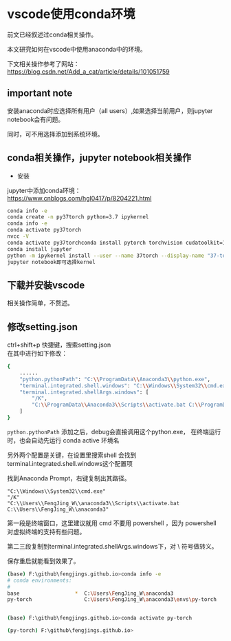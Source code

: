 # vscode使用conda环境

前文已经叙述过conda相关操作。  
 
本文研究如何在vscode中使用anaconda中的环境。  

下文相关操作参考了网站：  
<https://blog.csdn.net/Add_a_cat/article/details/101051759>

## important note

安装anaconda时应选择所有用户（all users）,如果选择当前用户，则jupyter notebook会有问题。

同时，可不用选择添加到系统环境。

## conda相关操作，jupyter notebook相关操作

+ 安装  

jupyter中添加conda环境： https://www.cnblogs.com/hgl0417/p/8204221.html
```sh
conda info -e
conda create -n py37torch python=3.7 ipykernel
conda info -e
conda activate py37torch
nvcc -V
conda activate py37torchconda install pytorch torchvision cudatoolkit=10.1 -c pytorch
conda install jupyter
python -m ipykernel install --user --name 37torch --display-name "37-torch"
jupyter notebook即可选择kernel
```


## 下载并安装vscode

相关操作简单，不赘述。

## 修改setting.json

ctrl+shift+p 快捷键，搜索setting.json  
在其中进行如下修改：
```sh
{
    ......
    "python.pythonPath": "C:\\ProgramData\\Anaconda3\\python.exe",
    "terminal.integrated.shell.windows": "C:\\Windows\\System32\\cmd.exe",
    "terminal.integrated.shellArgs.windows": [
        "/K",
        "C:\\ProgramData\\Anaconda3\\Scripts\\activate.bat C:\\ProgramData\\Anaconda3"
    ]
}
```
`python.pythonPath` 添加之后，debug会直接调用这个python.exe，
在终端运行时，也会自动先运行 conda active 环境名

另外两个配置是关键，在设置里搜索shell 会找到terminal.integrated.shell.windows这个配置项

找到Anaconda Prompt，右键复制出其路径。 

`"C:\\Windows\\System32\\cmd.exe"`  
`"/K"`  
`"C:\\Users\\FengJing_W\\anaconda3\\Scripts\\activate.bat C:\\Users\\FengJing_W\\anaconda3"`  

第一段是终端窗口，这里建议就用 cmd 不要用 powershell ，因为 powershell 对虚拟终端的支持有些问题。

第二三段复制到terminal.integrated.shellArgs.windows下，对 \ 符号做转义。

保存重启就能看到效果了。

```sh
(base) F:\github\fengjings.github.io>conda info -e
# conda environments:
#
base                  *  C:\Users\FengJing_W\anaconda3
py-torch                 C:\Users\FengJing_W\anaconda3\envs\py-torch


(base) F:\github\fengjings.github.io>conda activate py-torch

(py-torch) F:\github\fengjings.github.io>   
```


